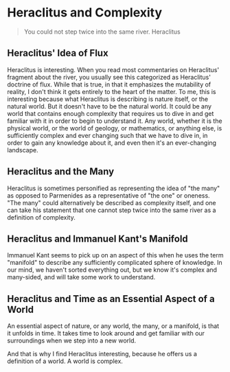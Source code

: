 # Heraclitus and Complexity

> You could not step twice into the same river. Heraclitus

## Heraclitus' Idea of Flux 

Heraclitus is interesting. When you read most commentaries on Heraclitus' fragment about the river, you usually see this categorized as Heraclitus' doctrine of flux. While that is true, in that it emphasizes the mutability of reality, I don't think it gets entirely to the heart of the matter. To me, this is interesting because what Heraclitus is describing is nature itself, or the natural world. But it doesn't have to be the natural world. It could be any world that contains enough complexity that requires us to dive in and get familiar with it in order to begin to understand it. Any world, whether it is the physical world, or the world of geology, or mathematics, or anything else, is sufficiently complex and ever changing such that we have to dive in, in order to gain any knowledge about it, and even then it's an ever-changing landscape.

## Heraclitus and the Many

Heraclitus is sometimes personified as representing the idea of "the many" as opposed to Parmenides as a representative of "the one" or oneness. "The many" could alternatively be described as complexity itself, and one can take his statement that one cannot step twice into the same river as a definition of complexity.

## Heraclitus and Immanuel Kant's Manifold

Immanuel Kant seems to pick up on an aspect of this when he uses the term "manifold" to describe any sufficiently complicated sphere of knowledge. In our mind, we haven't sorted everything out, but we know it's complex and many-sided, and will take some work to understand.

## Heraclitus and Time as an Essential Aspect of a World

An essential aspect of nature, or any world, the many, or a manifold, is that it unfolds in time. It takes time to look around and get familiar with our surroundings when we step into a new world.

And that is why I find Heraclitus interesting, because he offers us a definition of a world. A world is complex.
